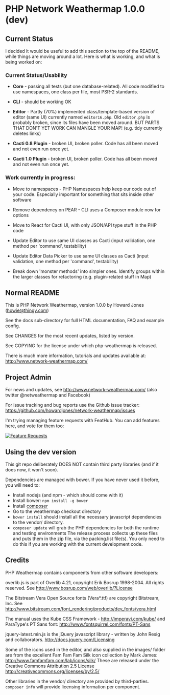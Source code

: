 # PHP Network Weathermap 1.0.0 (dev)

## Current Status

I decided it would be useful to add this section to the top of the README, while things are moving around a lot. Here
is what is working, and what is being worked on:

### Current Status/Usability

* __Core__ - passing all tests (but one database-related). All code modified to use namespaces, one class per file, most PSR-2 standards.

* __CLI__ - should be working OK

* __Editor__ - Partly (70%) implemented class/template-based version of editor (same UI) currently named `editor16.php`. Old `editor.php` is probably broken, since its files have been moved around. BUT PARTS THAT DON'T YET WORK CAN MANGLE YOUR MAP! (e.g. tidy currently deletes links) 

* __Cacti 0.8 Plugin__ - broken UI, broken poller. Code has all been moved and not even run once yet.

* __Cacti 1.0 Plugin__ - broken UI, broken poller. Code has all been moved and not even run once yet.


### Work currently in progress:

* Move to namespaces - PHP Namespaces help keep our code out of your code. Especially important for something that sits inside other software

* Remove dependency on PEAR - CLI uses a Composer module now for options

* Move to React for Cacti UI, with only JSON/API type stuff in the PHP code

* Update Editor to use same UI classes as Cacti (input validation, one method per 'command', testability)

* Update Editor Data Picker to use same UI classes as Cacti (input validation, one method per 'command', testability)

* Break down 'monster methods' into simpler ones. Identify groups within the larger classes for refactoring (e.g. plugin-related stuff in Map)


## Normal README

This is PHP Network Weathermap, version 1.0.0 by Howard Jones (howie@thingy.com)

See the docs sub-directory for full HTML documentation, FAQ and example config.

See CHANGES for the most recent updates, listed by version.

See COPYING for the license under which php-weathermap is released.

There is much more information, tutorials and updates available at:
    http://www.network-weathermap.com/

## Project Admin 

For news and updates, see http://www.network-weathermap.com/
(also twitter @netweathermap and Facebook)

For issue tracking and bug reports use the Github issue tracker: https://github.com/howardjones/network-weathermap/issues  

I'm trying managing feature requests with FeatHub. You can add features here, and vote for them too:

[![Feature Requests](http://feathub.com/howardjones/network-weathermap?format=svg)](http://feathub.com/howardjones/network-weathermap)

## Using the dev version

This git repo deliberately DOES NOT contain third party libraries (and if it does now, it won't soon).

Dependencies are managed with bower. If you have never used it before, you will need to:

* Install nodejs (and npm - which should come with it)
* Install bower: `npm install -g bower`
* Install [composer](https://getcomposer.org/)
* Go to the weathermap checkout directory
* `bower install` should install all the necessary javascript dependencies to the vendor/ directory.
* `composer update` will grab the PHP dependencies for both the runtime and testing environments
The release process collects up these files and puts them in the zip file, via the packing.list file(s). You only need to do this if you are working with the current development code.

## Credits

PHP Weathermap contains components from other software developers:

overlib.js is part of Overlib 4.21, copyright Erik Bosrup 1998-2004. All rights reserved.
See http://www.bosrup.com/web/overlib/?License

The Bitstream Vera Open Source fonts (Vera*.ttf) are copyright Bitstream, Inc.
See http://www.bitstream.com/font_rendering/products/dev_fonts/vera.html

The manual uses the Kube CSS Framework - http://imperavi.com/kube/
and ParaType's PT Sans font: http://www.fontsquirrel.com/fonts/PT-Sans

jquery-latest.min.js is the jQuery javascript library - written by John Resig and collaborators.
http://docs.jquery.com/Licensing

Some of the icons used in the editor, and also supplied in the images/ folder are
from the excellent Fam Fam Fam Silk icon collection by Mark James: 
   http://www.famfamfam.com/lab/icons/silk/
These are released under the Creative Commons Attribution 2.5 License
   http://creativecommons.org/licenses/by/2.5/

Other libraries in the vendor/ directory are provided by third-parties. `composer info` will
provide licensing information per component.